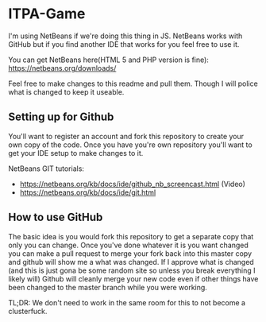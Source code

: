 # ITPA-Game
I'm using NetBeans if we're doing this thing in JS. NetBeans works with GitHub but if you find another IDE that works for you feel free to use it.

You can get NetBeans here(HTML 5 and PHP version is fine): https://netbeans.org/downloads/

Feel free to make changes to this readme and pull them. Though I will police what is changed to keep it useable.

## Setting up for Github
You'll want to register an account and fork this repository to create your own copy of the code. Once you have you're own repository you'll want to get your IDE setup to make changes to it.

NetBeans GIT tutorials:
- https://netbeans.org/kb/docs/ide/github_nb_screencast.html (Video)
- https://netbeans.org/kb/docs/ide/git.html

## How to use GitHub
The basic idea is you would fork this repository to get a separate copy that only you can change. Once you've done whatever it is you want changed you can make a pull request to merge your fork back into this master copy and github will show me a what was changed. If I approve what is changed (and this is just gona be some random site so unless you break everything I likely will) Github will cleanly merge your new code even if other things have been changed to the master branch while you were working.

TL;DR: We don't need to work in the same room for this to not become a clusterfuck.
